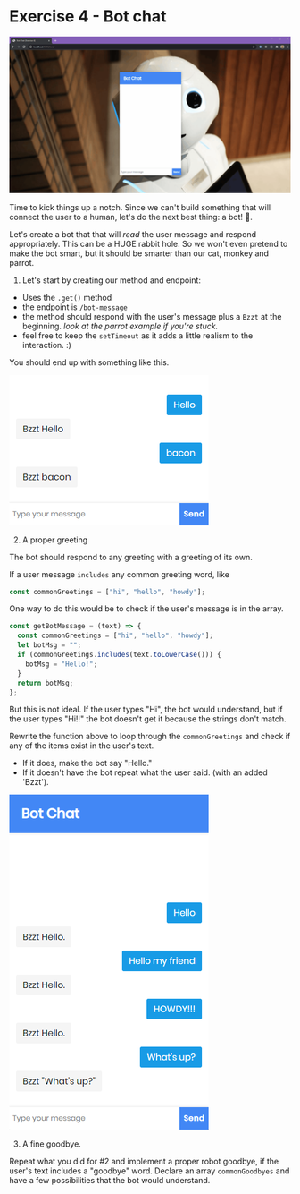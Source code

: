 # Exercise 4 - Bot chat

![exercise 4](../lecture/assets/exercise-4.gif)

Time to kick things up a notch. Since we can't build something that will connect the user to a human, let's do the next best thing: a bot! 🤖.

Let's create a bot that that will _read_ the user message and respond appropriately. This can be a HUGE rabbit hole. So we won't even pretend to make the bot smart, but it should be smarter than our cat, monkey and parrot.

1. Let's start by creating our method and endpoint:

- Uses the `.get()` method
- the endpoint is `/bot-message`
- the method should respond with the user's message plus a `Bzzt` at the beginning. _look at the parrot example if you're stuck._
- feel free to keep the `setTimeout` as it adds a little realism to the interaction. :)

You should end up with something like this.

![bot chat 1](../lecture/assets/bot-chat-1.png)

2. A proper greeting

The bot should respond to any greeting with a greeting of its own.

If a user message `includes` any common greeting word, like

```js
const commonGreetings = ["hi", "hello", "howdy"];
```

One way to do this would be to check if the user's message is in the array.

```js
const getBotMessage = (text) => {
  const commonGreetings = ["hi", "hello", "howdy"];
  let botMsg = "";
  if (commonGreetings.includes(text.toLowerCase())) {
    botMsg = "Hello!";
  }
  return botMsg;
};
```

But this is not ideal. If the user types "Hi", the bot would understand, but if the user types "Hi!!" the bot doesn't get it because the strings don't match.

Rewrite the function above to loop through the `commonGreetings` and check if any of the items exist in the user's text.

- If it does, make the bot say "Hello."
- If it doesn't have the bot repeat what the user said. (with an added 'Bzzt').

![bot chat 2](../lecture/assets/bot-chat-2.png)

3. A fine goodbye.

Repeat what you did for #2 and implement a proper robot goodbye, if the user's text includes a "goodbye" word. Declare an array `commonGoodbyes` and have a few possibilities that the bot would understand.
